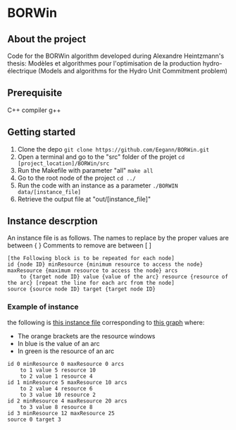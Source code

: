 # BORWin

## About the project
Code for the BORWin algorithm developed during Alexandre Heintzmann's thesis: Modèles et algorithmes pour l'optimisation de la production
hydro-électrique (Models and algorithms for the Hydro Unit Commitment problem)

## Prerequisite

C++ compiler g++

## Getting started

1. Clone the depo ``` git clone https://github.com/Eegann/BORWin.git ```
2. Open a terminal and go to the "src" folder of the projet ``` cd [project_location]/BORWin/src ```
3. Run the Makefile with parameter "all" ``` make all ```
4. Go to the root node of the project ``` cd ../ ```
5. Run the code with an instance as a parameter ``` ./BORWIN data/[instance_file] ```
6. Retrieve the output file at "out/[instance_file]"

## Instance descrption
An instance file is as follows.
The names to replace by the proper values are between { }
Comments to remove are between [ ]

````
[the Following block is to be repeated for each node]
id {node ID} minResource {minimum resource to access the node} maxResource {maximum resource to access the node} arcs
	to {target node ID} value {value of the arc} resource {resource of the arc} [repeat the line for each arc from the node]
source {source node ID} target {target node ID}
````

### Example of instance
the following is [this instance file](data/instance_example.txt) corresponding to [this graph](graph_example.pdf) where:
  - The orange brackets are the resource windows
  - In blue is the value of an arc
  - In green is the resource of an arc  

````
id 0 minResource 0 maxResource 0 arcs
	to 1 value 5 resource 10
	to 2 value 1 resource 4
id 1 minResource 5 maxResource 10 arcs
	to 2 value 4 resource 6
	to 3 value 10 resource 2
id 2 minResource 4 maxResource 20 arcs
	to 3 value 8 resource 8
id 3 minResource 12 maxResource 25
source 0 target 3
````
